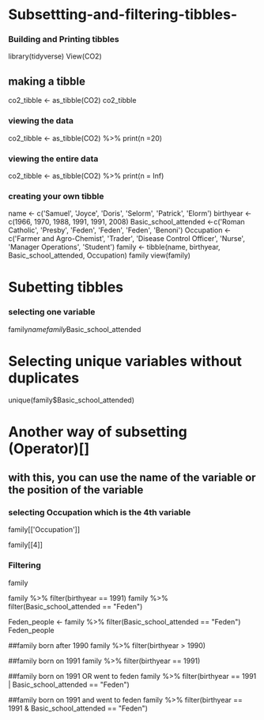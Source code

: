 # Subsettting-and-filtering-tibbles-
### Building and Printing tibbles 
library(tidyverse)
View(CO2)

## making a tibble 
co2_tibble <- as_tibble(CO2)
co2_tibble

### viewing the data

co2_tibble <- as_tibble(CO2) %>% print(n =20)

### viewing the entire data 
co2_tibble <- as_tibble(CO2) %>% print(n = Inf)

### creating your own tibble 

name <- c('Samuel', 'Joyce', 'Doris', 'Selorm', 'Patrick', 'Elorm')
birthyear <- c(1966, 1970, 1988, 1991, 1991, 2008)
Basic_school_attended <-c('Roman Catholic', 'Presby', 'Feden', 'Feden', 'Feden', 'Benoni') 
Occupation <- c('Farmer and Agro-Chemist', 'Trader', 'Disease Control Officer', 'Nurse',
                'Manager Operations', 'Student')
family <- tibble(name, birthyear, Basic_school_attended, Occupation)
family
view(family)

# Subetting tibbles 
### selecting one variable 
family$name
family$Basic_school_attended

# Selecting unique variables without duplicates 
unique(family$Basic_school_attended)

# Another way of subsetting (Operator)[] 
## with this, you can use the name of the variable or the position of the variable 
### selecting Occupation which is the 4th variable
family[['Occupation']]

family[[4]]


### Filtering 
family

family %>% filter(birthyear == 1991)
family %>% filter(Basic_school_attended == "Feden")

Feden_people <- family %>% filter(Basic_school_attended == "Feden")
Feden_people

##family born after 1990
family %>% filter(birthyear > 1990)

##family born on 1991
family %>% filter(birthyear == 1991)


##family born on 1991 OR went to feden
family %>% filter(birthyear == 1991 | Basic_school_attended == "Feden")

##family born on 1991 and went to feden
family %>% filter(birthyear == 1991 & Basic_school_attended == "Feden")
